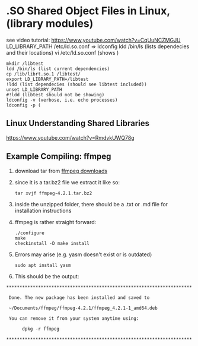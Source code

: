 # .SO Shared Object Files in Linux, (library modules)
see video tutorial: https://www.youtube.com/watch?v=CqUuNCZMGJU
LD_LIBRARY_PATH
	/etc/ld.so.conf => ldconfig
	ldd /bin/ls (lists dependecies and their locations)
	vi /etc/ld.so.conf (shows )


	mkdir /libtest
	ldd /bin/ls (list current dependencies)
	cp /lib/librt.so.1 /libtest/
	export LD_LIBRARY_PATH=/libtest
	!ldd (list dependecies (should see libtest included))
	unset LD_LIBRARY_PATH
	#!ldd (libtest should not be showing)
	ldconfig -v (verbose, i.e. echo processes)
	ldconfig -p (

## Linux Understanding Shared Libraries
https://www.youtube.com/watch?v=RmdvkUWQ78g

## Example Compiling: ffmpeg

1. download tar from [ffmpeg downloads](https://www.ffmpeg.org/download.html)
2. since it is a tar.bz2 file we extract it like so:
	
	`tar xvjf ffmpeg-4.2.1.tar.bz2`
3. inside the unzipped folder, there should be a .txt or .md file for installation instructions
4. ffmpeg is rather straight forward:

	```
	./configure
	make
	checkinstall -D make install
	```
5. Errors may arise (e.g. yasm doesn't exist or is outdated)
	
	`sudo apt install yasm`
6. This should be the output:

```
**********************************************************************

 Done. The new package has been installed and saved to

 ~/Documents/ffmpeg/ffmpeg-4.2.1/ffmpeg_4.2.1-1_amd64.deb

 You can remove it from your system anytime using: 

      dpkg -r ffmpeg

**********************************************************************
```
